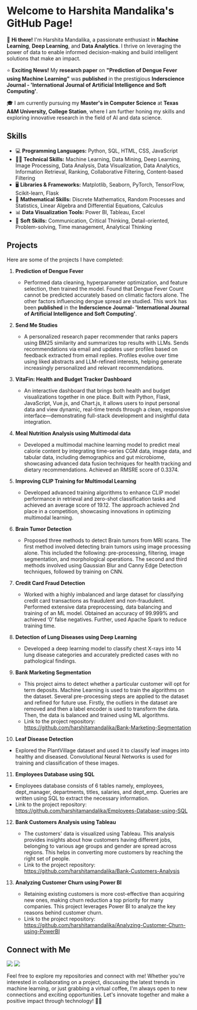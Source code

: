 # Welcome to Harshita Mandalika's GitHub Page!

👋 **Hi there!** I'm Harshita Mandalika, a passionate enthusiast in **Machine Learning**, **Deep Learning**, and **Data Analytics**. I thrive on leveraging the power of data to enable informed decision-making and build intelligent solutions that make an impact.

⭐ **Exciting News!** My **research paper** on **"Prediction of Dengue Fever using Machine Learning"** was **published** in the prestigious **Inderscience Journal - 'International Journal of Artificial Intelligence and Soft Computing'**.

🎓 I am currently pursuing my **Master's in Computer Science** at **Texas A&M University, College Station**, where I am further honing my skills and exploring innovative research in the field of AI and data science.

## Skills

- 💻 **Programming Languages:** Python, SQL, HTML, CSS, JavaScript
- 👩‍💻 **Technical Skills:** Machine Learning, Data Mining, Deep Learning, Image Processing, Data Analysis, Data Visualization, Data Analytics, Information Retrieval, Ranking, Collaborative Filtering, Content-based Filtering
- 🖥️ **Libraries & Frameworks:** Matplotlib, Seaborn, PyTorch, TensorFlow, Scikit-learn, Flask
- 🟰 **Mathematical Skills:** Discrete Mathematics, Random Processes and Statistics, Linear Algebra and Differential Equations, Calculus
- 📊 **Data Visualization Tools:** Power BI, Tableau, Excel
- 🌈 **Soft Skills:**  Communication, Critical Thinking, Detail-oriented, Problem-solving, Time management, Analytical Thinking

## Projects

Here are some of the projects I have completed:

1. **Prediction of Dengue Fever**
   - Performed data cleaning, hyperparameter optimization, and feature selection, then trained the model. Found that Dengue Fever Count cannot be predicted accurately based on climatic factors alone. The other factors influencing dengue spread are studied. This work has been **published** in the **Inderscience Journal- 'International Journal of Artificial Intelligence and Soft Computing'**.

2. **Send Me Studies**
   - A personalized research paper recommender that ranks papers using BM25 similarity and summarizes top results with LLMs. Sends recommendations via email and updates user profiles based on feedback extracted from email replies. Profiles evolve over time using liked abstracts and LLM-refined interests, helping generate increasingly personalized and relevant recommendations.

3. **VitaFin: Health and Budget Tracker Dashboard**
   - An interactive dashboard that brings both health and budget visualizations together in one place. Built with Python, Flask, JavaScript, Vue.js, and Chart.js, it allows users to input personal data and view dynamic, real-time trends through a clean, responsive interface—demonstrating full-stack development and insightful data integration.
   
4. **Meal Nutrition Analysis using Multimodal data**
   -  Developed a multimodal machine learning model to predict meal calorie content by integrating time-series CGM data, image data, and tabular data, including demographics and gut microbiome, showcasing advanced data fusion techniques for health tracking and dietary recommendations. Achieved an RMSRE score of 0.3374.
     
5. **Improving CLIP Training for Multimodal Learning**
   - Developed advanced training algorithms to enhance CLIP model performance in retrieval and zero-shot classification tasks and achieved an average score of 19.12. The approach achieved 2nd place in a competition, showcasing innovations in optimizing multimodal learning.
     
6. **Brain Tumor Detection**
   - Proposed three methods to detect Brain tumors from MRI scans. The first method involved detecting brain tumors using image processing alone. This included the following: pre-processing, filtering, image segmentation, and morphological operations. The second and third methods involved using Gaussian Blur and Canny Edge Detection
techniques, followed by training on CNN.

7. **Credit Card Fraud Detection**
   - Worked with a highly imbalanced and large dataset for classifying credit card transactions as fraudulent and non-fraudulent. Performed extensive data preprocessing, data balancing and training of an ML model. Obtained an accuracy of 99.999% and achieved ‘0’ false negatives. Further, used Apache Spark to reduce training time.

8. **Detection of Lung Diseases using Deep Learning**
   - Developed a deep learning model to classify chest X-rays into 14 lung disease categories and accurately predicted cases with no pathological findings.

9. **Bank Marketing Segmentation**
   - This project aims to detect whether a particular customer will opt for term deposits. Machine Learning is used to train the algorithms on the dataset. Several pre-processing steps are applied to the dataset and refined for future use. Firstly, the outliers in the dataset are removed and then a label encoder is used to transform the data. Then, the data is balanced and trained using ML algorithms.
   - Link to the project repository: https://github.com/harshitamandalika/Bank-Marketing-Segmentation

10. **Leaf Disease Detection**
   - Explored the PlantVillage dataset and used it to classify leaf images into healthy and diseased. Convolutional Neural Networks is used for training and classification of these images.

11. **Employees Database using SQL**
   - Employees database consists of 6 tables namely, employees, dept_manager, departments, titles, salaries, and dept_emp. Queries are written using SQL to extract the necessary information.
   - Link to the project repository: https://github.com/harshitamandalika/Employees-Database-using-SQL
     
12. **Bank Customers Analysis using Tableau**
    - The customers' data is visualized using Tableau. This analysis provides insights about how customers having different jobs, belonging to various age groups and gender are spread across regions. This helps in converting more customers by reaching the right set of people.
    - Link to the project repository: https://github.com/harshitamandalika/Bank-Customers-Analysis

13. **Analyzing Customer Churn using Power BI**
    - Retaining existing customers is more cost-effective than acquiring new ones, making churn reduction a top priority for many companies. This project leverages Power BI to analyze the key reasons behind customer churn.
    - Link to the project repository: https://github.com/harshitamandalika/Analyzing-Customer-Churn-using-PowerBI

## Connect with Me

<!-- <a href="https://github.com/your-username" target="_blank"><img src="https://img.shields.io/badge/GitHub-181717?style=for-the-badge&logo=github&logoColor=white"></a> -->
<a href="https://www.linkedin.com/in/harshita-mandalika/" target="_blank"><img src="https://img.shields.io/badge/LinkedIn-0077B5?style=for-the-badge&logo=linkedin&logoColor=white"></a>
<a href="mailto:harshitamandalika029@gmail.com" target="_blank"><img src="https://img.shields.io/badge/Email-D14836?style=for-the-badge&logo=gmail&logoColor=white"></a>


Feel free to explore my repositories and connect with me! Whether you're interested in collaborating on a project, discussing the latest trends in machine learning, or just grabbing a virtual coffee, I'm always open to new connections and exciting opportunities. Let's innovate together and make a positive impact through technology! 🚀✨



 



